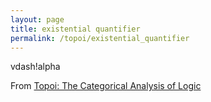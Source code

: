 ```yaml
---
layout: page
title: existential quantifier
permalink: /topoi/existential_quantifier
---
```

vdash!alpha


From [Topoi: The Categorical Analysis of Logic](https://mathgloss.github.io/MathGloss/topoi.html)